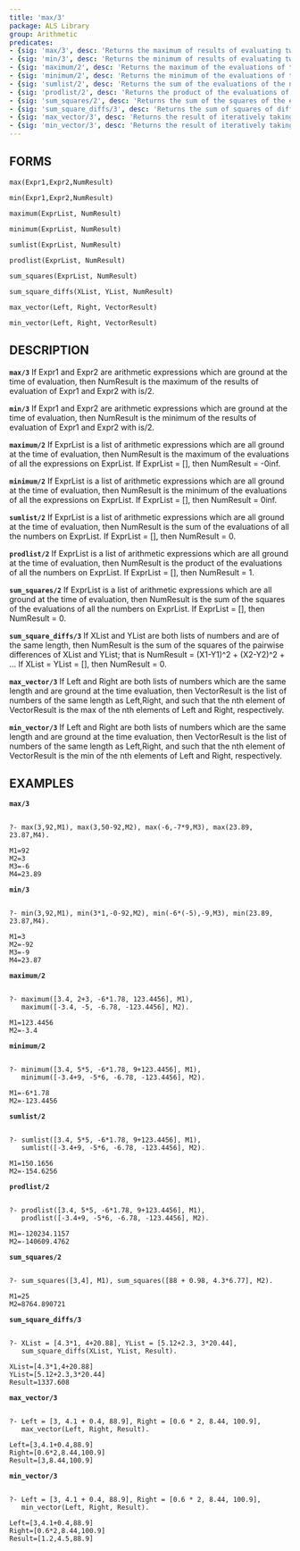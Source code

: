 ```yaml
---
title: 'max/3'
package: ALS Library
group: Arithmetic
predicates:
- {sig: 'max/3', desc: 'Returns the maximum of results of evaluating two arithmetic Exprs'}
- {sig: 'min/3', desc: 'Returns the minimum of results of evaluating two arithmetic Exprs'}
- {sig: 'maximum/2', desc: 'Returns the maximum of the evaluations of the expressions on ExprList'}
- {sig: 'minimum/2', desc: 'Returns the minimum of the evaluations of the expressions on ExprList'}
- {sig: 'sumlist/2', desc: 'Returns the sum of the evaluations of the numbers on ExprList'}
- {sig: 'prodlist/2', desc: 'Returns the product of the evaluations of the numbers on ExprList'}
- {sig: 'sum_squares/2', desc: 'Returns the sum of the squares of the evaluations of the numbers on ExprList'}
- {sig: 'sum_square_diffs/3', desc: 'Returns the sum of squares of differences of XList,YList'}
- {sig: 'max_vector/3', desc: 'Returns the result of iteratively taking the max of Left,Right'}
- {sig: 'min_vector/3', desc: 'Returns the result of iteratively taking the min of Left,Right'}
---
```

## FORMS

`max(Expr1,Expr2,NumResult)`

`min(Expr1,Expr2,NumResult)`

`maximum(ExprList, NumResult)`

`minimum(ExprList, NumResult)`

`sumlist(ExprList, NumResult)`

`prodlist(ExprList, NumResult)`

`sum_squares(ExprList, NumResult)`

`sum_square_diffs(XList, YList, NumResult)`

`max_vector(Left, Right, VectorResult)`

`min_vector(Left, Right, VectorResult)`

## DESCRIPTION

**`max/3`** If Expr1 and Expr2 are arithmetic expressions which are ground at the
    time of evaluation, then NumResult is the maximum of the results of
    evaluation of Expr1 and Expr2 with is/2.

**`min/3`** If Expr1 and Expr2 are arithmetic expressions which are ground at the
    time of evaluation, then NumResult is the minimum of the results of
    evaluation of Expr1 and Expr2 with is/2.

**`maximum/2`** If ExprList is a list of arithmetic expressions which are all
    ground at the time of evaluation, then NumResult is the maximum
    of the evaluations of all the expressions on ExprList.  If
    ExprList = [], then NumResult = -0inf.

**`minimum/2`** If ExprList is a list of arithmetic expressions which are all
    ground at the time of evaluation, then NumResult is the minimum
    of the evaluations of all the expressions on ExprList.  If
    ExprList = [], then NumResult = 0inf.

**`sumlist/2`** If ExprList is a list of arithmetic expressions which are all
    ground at the time of evaluation, then NumResult is the sum
    of the evaluations of all the numbers on ExprList.
    If ExprList = [], then NumResult = 0.

**`prodlist/2`** If ExprList is a list of arithmetic expressions which are all
    ground at the time of evaluation, then NumResult is the product
    of the evaluations of all the numbers on ExprList.
    If ExprList = [], then NumResult = 1.

**`sum_squares/2`** If ExprList is a list of arithmetic expressions which are all
    ground at the time of evaluation, then NumResult is the sum
    of the squares of the evaluations of all the numbers on ExprList.
    If ExprList = [], then NumResult = 0.

**`sum_square_diffs/3`** If XList and YList are both lists of numbers and are of the
    same length, then NumResult is the sum of the squares of the
    pairwise differences of XList and YList; that is
    NumResult = (X1-Y1)^2 + (X2-Y2)^2 + ...
    If XList = YList = [], then NumResult = 0.

**`max_vector/3`** If Left and Right are both lists of numbers which are the same
    length and are ground at the time evaluation, then VectorResult is the
    list of numbers of the same length as Left,Right, and such that
    the nth element of VectorResult is the max of the nth elements of
    Left and Right, respectively.

**`min_vector/3`** If Left and Right are both lists of numbers which are the same
    length and are ground at the time evaluation, then VectorResult is the
    list of numbers of the same length as Left,Right, and such that
    the nth element of VectorResult is the min of the nth elements of
    Left and Right, respectively.

## EXAMPLES

**`max/3`**
```

?- max(3,92,M1), max(3,50-92,M2), max(-6,-7*9,M3), max(23.89, 23.87,M4).

M1=92
M2=3
M3=-6
M4=23.89
```

**`min/3`**
```

?- min(3,92,M1), min(3*1,-0-92,M2), min(-6*(-5),-9,M3), min(23.89, 23.87,M4).

M1=3
M2=-92
M3=-9
M4=23.87
```

**`maximum/2`**
```

?- maximum([3.4, 2+3, -6*1.78, 123.4456], M1),
   maximum([-3.4, -5, -6.78, -123.4456], M2).

M1=123.4456
M2=-3.4
```

**`minimum/2`**
```

?- minimum([3.4, 5*5, -6*1.78, 9+123.4456], M1),
   minimum([-3.4+9, -5*6, -6.78, -123.4456], M2).

M1=-6*1.78
M2=-123.4456
```

**`sumlist/2`**
```

?- sumlist([3.4, 5*5, -6*1.78, 9+123.4456], M1),
   sumlist([-3.4+9, -5*6, -6.78, -123.4456], M2).

M1=150.1656
M2=-154.6256
```

**`prodlist/2`**
```

?- prodlist([3.4, 5*5, -6*1.78, 9+123.4456], M1),
   prodlist([-3.4+9, -5*6, -6.78, -123.4456], M2).

M1=-120234.1157
M2=-140609.4762
```

**`sum_squares/2`**
```

?- sum_squares([3,4], M1), sum_squares([88 + 0.98, 4.3*6.77], M2).

M1=25
M2=8764.890721
```

**`sum_square_diffs/3`**
```

?- XList = [4.3*1, 4+20.88], YList = [5.12+2.3, 3*20.44],
   sum_square_diffs(XList, YList, Result).

XList=[4.3*1,4+20.88]
YList=[5.12+2.3,3*20.44]
Result=1337.608
```

**`max_vector/3`**
```

?- Left = [3, 4.1 + 0.4, 88.9], Right = [0.6 * 2, 8.44, 100.9],
   max_vector(Left, Right, Result).

Left=[3,4.1+0.4,88.9] 
Right=[0.6*2,8.44,100.9] 
Result=[3,8.44,100.9]
```

**`min_vector/3`**
```

?- Left = [3, 4.1 + 0.4, 88.9], Right = [0.6 * 2, 8.44, 100.9],
   min_vector(Left, Right, Result).

Left=[3,4.1+0.4,88.9]
Right=[0.6*2,8.44,100.9]
Result=[1.2,4.5,88.9]
```

